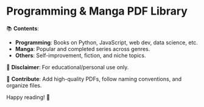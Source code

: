 # Programming & Manga PDF Library

📚 **Contents**:
- **Programming**: Books on Python, JavaScript, web dev, data science, etc.
- **Manga**: Popular and completed series across genres.
- **Others**: Self-improvement, fiction, and niche topics.

📜 **Disclaimer**: For educational/personal use only. 

🙏 **Contribute**: Add high-quality PDFs, follow naming conventions, and organize files.

Happy reading! 🎉
